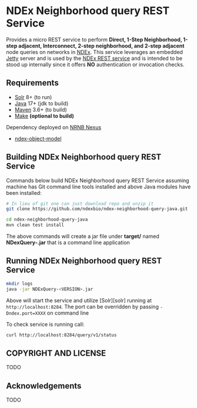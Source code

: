 [ndex]: https://www.ndexbio.org
[ndex-rest]: https://github.com/ndexbio/ndex-rest
[nexus]: https://nrnb-nexus.ucsd.edu
[jetty]: http://eclipse.org/jetty/
[maven]: http://maven.apache.org/
[java]: https://www.oracle.com/java/index.html
[git]: https://git-scm.com/
[make]: https://www.gnu.org/software/make

# NDEx Neighborhood query REST Service

Provides a micro REST service to perform **Direct,
1-Step Neighborhood, 1-step adjacent, Interconnect,
2-step neighborhood, and 2-step adjacent** node queries
on networks in [NDEx][ndex]. This service leverages
an embedded [Jetty][jetty] server and is used
by the [NDEx REST service][ndex-rest] and is intended to 
be stood up internally since it offers **NO** authentication
or invocation checks.

## Requirements

* [Solr](https://solr.apache.org) 8+ (to run)
* [Java][java] 17+ (jdk to build)
* [Maven][maven] 3.6+ (to build)
* [Make][make] **(optional to build)**

Dependency deployed on [NRNB Nexus][nexus]

* [ndex-object-model](https://github.com/ndexbio/ndex-object-model)

## Building NDEx Neighborhood query REST Service

Commands below build NDEx Neighborhood query REST Service 
assuming machine has Git command line tools installed and 
above Java modules have been installed:

```Bash
# In lieu of git one can just download repo and unzip it
git clone https://github.com/ndexbio/ndex-neighborhood-query-java.git

cd ndex-neighborhood-query-java
mvn clean test install
```

The above commands will create a jar file under **target/** named
**NDexQuery-<VERSION>.jar** that is a command line application

## Running NDEx Neighborhood query REST Service 

```Bash
mkdir logs
java -jar NDExQuery-<VERSION>.jar 
```
Above will start the service and utilize [Solr][solr] running
at ``http://localhost:8284``. The port can be overridden by
passing `-Dndex.port=XXXX` on command line

To check service is running call: 

```Bash
curl http://localhost:8284/query/v1/status
```

## COPYRIGHT AND LICENSE

TODO

## Acknowledgements

TODO

